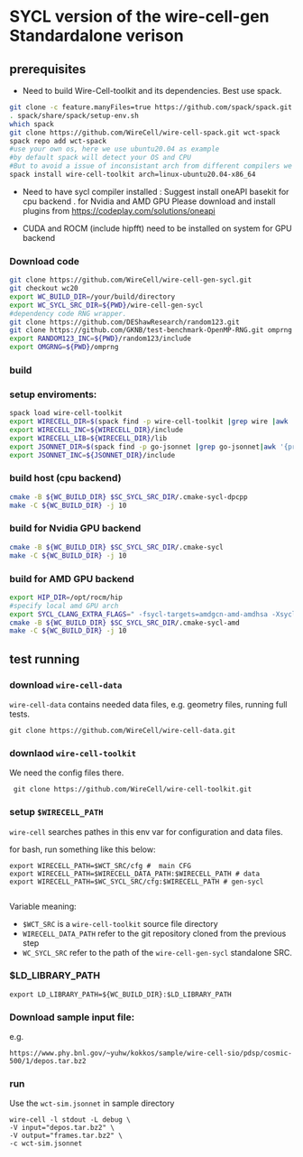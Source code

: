 # SYCL version of the wire-cell-gen Standardalone verison



## prerequisites
 - Need to build Wire-Cell-toolkit   and its dependencies.
   Best use spack.
```bash
git clone -c feature.manyFiles=true https://github.com/spack/spack.git
. spack/share/spack/setup-env.sh
which spack
git clone https://github.com/WireCell/wire-cell-spack.git wct-spack
spack repo add wct-spack
#use your own os, here we use ubuntu20.04 as example
#by default spack will detect your OS and CPU 
#But to avoid a issue of inconsistant arch from different compilers we choose x86_64   
spack install wire-cell-toolkit arch=linux-ubuntu20.04-x86_64

```
   

     
 - Need to have sycl compiler installed :
   Suggest install oneAPI basekit for cpu backend .
   for Nvidia and AMD GPU
   Please download and install plugins from 
   https://codeplay.com/solutions/oneapi

 - CUDA and ROCM (include hipfft) need to be installed on system for GPU backend

### Download code
```bash
git clone https://github.com/WireCell/wire-cell-gen-sycl.git 
git checkout wc20
export WC_BUILD_DIR=/your/build/directory
export WC_SYCL_SRC_DIR=${PWD}/wire-cell-gen-sycl
#dependency code RNG wrapper. 
git clone https://github.com/DEShawResearch/random123.git
git clone https://github.com/GKNB/test-benchmark-OpenMP-RNG.git omprng
export RANDOM123_INC=${PWD}/random123/include
export OMGRNG=${PWD}/omprng

```

### build 

### setup enviroments:
```bash
spack load wire-cell-toolkit
export WIRECELL_DIR=$(spack find -p wire-cell-toolkit |grep wire |awk '{print $2}'
export WIRECELL_INC=${WIRECELL_DIR}/include
export WIRECELL_LIB=${WIRECELL_DIR}/lib
export JSONNET_DIR=$(spack find -p go-jsonnet |grep go-jsonnet|awk '{print $2}'
export JSONNET_INC=${JSONNET_DIR}/include
```


### build host (cpu backend)
```bash
cmake -B ${WC_BUILD_DIR} $SC_SYCL_SRC_DIR/.cmake-sycl-dpcpp
make -C ${WC_BUILD_DIR} -j 10
```
### build for Nvidia GPU backend
```bash
cmake -B ${WC_BUILD_DIR} $SC_SYCL_SRC_DIR/.cmake-sycl
make -C ${WC_BUILD_DIR} -j 10
```

### build for AMD GPU backend
```bash
export HIP_DIR=/opt/rocm/hip
#specify local amd GPU arch
export SYCL_CLANG_EXTRA_FLAGS=" -fsycl-targets=amdgcn-amd-amdhsa -Xsycl-target-backend --offload-arch=gfx906 "
cmake -B ${WC_BUILD_DIR} $SC_SYCL_SRC_DIR/.cmake-sycl-amd
make -C ${WC_BUILD_DIR} -j 10
```
## test running 


### download `wire-cell-data`

`wire-cell-data` contains needed data files, e.g. geometry files, running full tests.

```
git clone https://github.com/WireCell/wire-cell-data.git
```

### downlaod `wire-cell-toolkit`
We need the config files there.
```
 git clone https://github.com/WireCell/wire-cell-toolkit.git
```

 

### setup `$WIRECELL_PATH`

`wire-cell` searches pathes in this env var for configuration and data files.

for bash, run something like this below:

```
export WIRECELL_PATH=$WCT_SRC/cfg #  main CFG
export WIRECELL_PATH=$WIRECELL_DATA_PATH:$WIRECELL_PATH # data
export WIRECELL_PATH=$WC_SYCL_SRC/cfg:$WIRECELL_PATH # gen-sycl


```
Variable meaning:
 - `$WCT_SRC` is a `wire-cell-toolkit` source file directory
 - `WIRECELL_DATA_PATH` refer to the git repository cloned from the previous step
 - `WC_SYCL_SRC` refer to the  path of the `wire-cell-gen-sycl` standalone SRC.

### $LD_LIBRARY_PATH

```
export LD_LIBRARY_PATH=${WC_BUILD_DIR}:$LD_LIBRARY_PATH
```

### Download sample input file:
e.g.   
```
https://www.phy.bnl.gov/~yuhw/kokkos/sample/wire-cell-sio/pdsp/cosmic-500/1/depos.tar.bz2
```

### run
Use the `wct-sim.jsonnet` in  sample directory 
```
wire-cell -l stdout -L debug \
-V input="depos.tar.bz2" \
-V output="frames.tar.bz2" \
-c wct-sim.jsonnet
```

